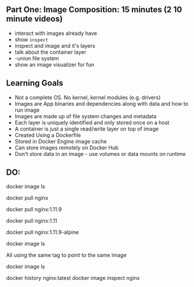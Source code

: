 
## Part One: Image Composition: 15 minutes (2 10 minute videos)
- interact with images already have
- show `inspect`
- inspect and image and it's layers
- talk about the container layer
- -union file system
- show an image visualizer for fun


## Learning Goals
- Not a complete OS. No kernel, kernel modules (e.g. drivers) 
- Images are App binaries and dependencies along with data and how to run image
- Images are made up of file system changes and metadata 
- Each layer is uniquely identified and only stored once on a host 
- A container is just a single read/write layer on top of image 
- Created Using a Dockerfile
- Stored in Docker Engine image cache 
- Can store images remotely on Docker Hub
- Don't store data in an image - use volumes or data mounts on runtime

## DO:

docker image ls

docker pull nginx

docker pull nginx:1.11.9

docker pull nginx:1.11

docker pull nginx:1.11.9-alpine

docker image ls

All using the same tag to point to the same image

docker image ls

docker history nginx:latest
docker image inspect nginx